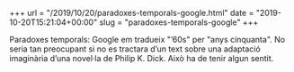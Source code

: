 +++
url = "/2019/10/20/paradoxes-temporals-google.html"
date = "2019-10-20T15:21:04+00:00"
slug = "paradoxes-temporals-google"
+++

Paradoxes temporals: Google em tradueix "’60s" per "anys cinquanta". No seria tan preocupant si no es tractara d’un text sobre una adaptació imaginària d’una novel·la de Philip K. Dick. Això ha de tenir algun sentit.
